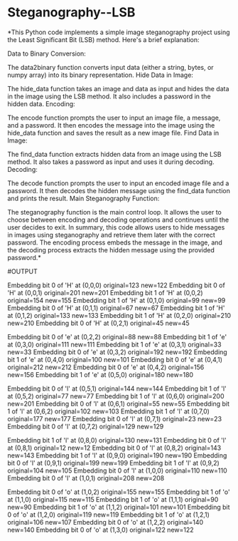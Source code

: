 # Steganography--LSB


*This Python code implements a simple image steganography project using the Least Significant Bit (LSB) method. Here's a brief explanation:

Data to Binary Conversion:

The data2binary function converts input data (either a string, bytes, or numpy array) into its binary representation. Hide Data in Image:

The hide_data function takes an image and data as input and hides the data in the image using the LSB method. It also includes a password in the hidden data. Encoding:

The encode function prompts the user to input an image file, a message, and a password. It then encodes the message into the image using the hide_data function and saves the result as a new image file. Find Data in Image:

The find_data function extracts hidden data from an image using the LSB method. It also takes a password as input and uses it during decoding. Decoding:

The decode function prompts the user to input an encoded image file and a password. It then decodes the hidden message using the find_data function and prints the result. Main Steganography Function:

The steganography function is the main control loop. It allows the user to choose between encoding and decoding operations and continues until the user decides to exit. In summary, this code allows users to hide messages in images using steganography and retrieve them later with the correct password. The encoding process embeds the message in the image, and the decoding process extracts the hidden message using the provided password.*

#OUTPUT

Embedding bit 0 of 'H' at (0,0,0) original=123 new=122
Embedding bit 0 of 'H' at (0,0,1) original=201 new=201
Embedding bit 1 of 'H' at (0,0,2) original=154 new=155
Embedding bit 1 of 'H' at (0,1,0) original=99 new=99
Embedding bit 0 of 'H' at (0,1,1) original=67 new=67
Embedding bit 1 of 'H' at (0,1,2) original=133 new=133
Embedding bit 1 of 'H' at (0,2,0) original=210 new=210
Embedding bit 0 of 'H' at (0,2,1) original=45 new=45

Embedding bit 0 of 'e' at (0,2,2) original=88 new=88
Embedding bit 1 of 'e' at (0,3,0) original=111 new=111
Embedding bit 1 of 'e' at (0,3,1) original=33 new=33
Embedding bit 0 of 'e' at (0,3,2) original=192 new=192
Embedding bit 1 of 'e' at (0,4,0) original=100 new=101
Embedding bit 0 of 'e' at (0,4,1) original=212 new=212
Embedding bit 0 of 'e' at (0,4,2) original=156 new=156
Embedding bit 1 of 'e' at (0,5,0) original=180 new=180

Embedding bit 0 of 'l' at (0,5,1) original=144 new=144
Embedding bit 1 of 'l' at (0,5,2) original=77 new=77
Embedding bit 1 of 'l' at (0,6,0) original=200 new=201
Embedding bit 0 of 'l' at (0,6,1) original=55 new=55
Embedding bit 1 of 'l' at (0,6,2) original=102 new=103
Embedding bit 1 of 'l' at (0,7,0) original=177 new=177
Embedding bit 0 of 'l' at (0,7,1) original=23 new=23
Embedding bit 0 of 'l' at (0,7,2) original=129 new=129

Embedding bit 1 of 'l' at (0,8,0) original=130 new=131
Embedding bit 0 of 'l' at (0,8,1) original=12 new=12
Embedding bit 0 of 'l' at (0,8,2) original=143 new=143
Embedding bit 1 of 'l' at (0,9,0) original=190 new=190
Embedding bit 0 of 'l' at (0,9,1) original=199 new=199
Embedding bit 1 of 'l' at (0,9,2) original=104 new=105
Embedding bit 0 of 'l' at (1,0,0) original=110 new=110
Embedding bit 0 of 'l' at (1,0,1) original=208 new=208

Embedding bit 0 of 'o' at (1,0,2) original=155 new=155
Embedding bit 1 of 'o' at (1,1,0) original=115 new=115
Embedding bit 1 of 'o' at (1,1,1) original=90 new=90
Embedding bit 1 of 'o' at (1,1,2) original=101 new=101
Embedding bit 0 of 'o' at (1,2,0) original=119 new=119
Embedding bit 1 of 'o' at (1,2,1) original=106 new=107
Embedding bit 0 of 'o' at (1,2,2) original=140 new=140
Embedding bit 0 of 'o' at (1,3,0) original=122 new=122
